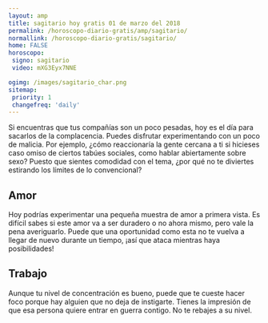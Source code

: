 ```yaml
---
layout: amp
title: sagitario hoy gratis 01 de marzo del 2018 
permalink: /horoscopo-diario-gratis/amp/sagitario/
normallink: /horoscopo-diario-gratis/sagitario/
home: FALSE
horoscopo:
 signo: sagitario
 video: mXG3Eyx7NNE

ogimg: /images/sagitario_char.png
sitemap:
 priority: 1
 changefreq: 'daily'
---
```



Si encuentras que tus compañías son un poco pesadas, hoy es el día para sacarlos de la complacencia. Puedes disfrutar experimentando con un poco de malicia. Por ejemplo, ¿cómo reaccionaría la gente cercana a ti si hicieses caso omiso de ciertos tabúes sociales, como hablar abiertamente sobre sexo? Puesto que sientes comodidad con el tema, ¿por qué no te diviertes estirando los límites de lo convencional?

## Amor

Hoy podrías experimentar una pequeña muestra de amor a primera vista. Es difícil sabes si este amor va a ser duradero o no ahora mismo, pero vale la pena averiguarlo. Puede que una oportunidad como esta no te vuelva a llegar de nuevo durante un tiempo, ¡así que ataca mientras haya posibilidades!

## Trabajo

Aunque tu nivel de concentración es bueno, puede que te cueste hacer foco porque hay alguien que no deja de instigarte. Tienes la impresión de que esa persona quiere entrar en guerra contigo. No te rebajes a su nivel.